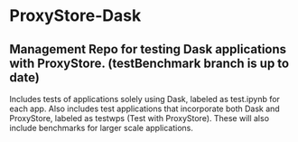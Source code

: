 # ProxyStore-Dask

## Management Repo for testing Dask applications with ProxyStore. (testBenchmark branch is up to date)

Includes tests of applications solely using Dask, labeled as test.ipynb for each app. Also includes test applications that incorporate both
Dask and ProxyStore, labeled as testwps (Test with ProxyStore). These will also include benchmarks for larger scale applications.
